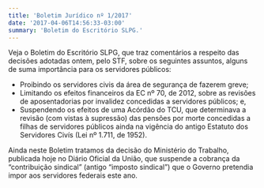```yaml
---
title: 'Boletim Jurídico nº 1/2017'
date: '2017-04-06T14:56:33-03:00'
summary: 'Boletim do Escritório SLPG.'
---
```


Veja o Boletim do Escritório SLPG, que traz comentários a respeito das decisões adotadas ontem, pelo STF, sobre os seguintes assuntos, alguns de suma importância para os servidores públicos:

- Proibindo os servidores civis da área de segurança de fazerem greve;
- Limitando os efeitos financeiros da EC nº 70, de 2012, sobre as revisões de aposentadorias por invalidez concedidas a servidores públicos; e,
- Suspendendo os efeitos de uma Acórdão do TCU, que determinava a revisão (com vistas à supressão) das pensões por morte concedidas a filhas de servidores públicos ainda na vigência do antigo Estatuto dos Servidores Civís (Lei nº 1.711, de 1952).

Ainda neste Boletim tratamos da decisão do Ministério do Trabalho, publicada hoje no Diário Oficial da União, que suspende a cobrança da “contribuição sindical” (antigo “imposto sindical”) que o Governo pretendia impor aos servidores federais este ano.
